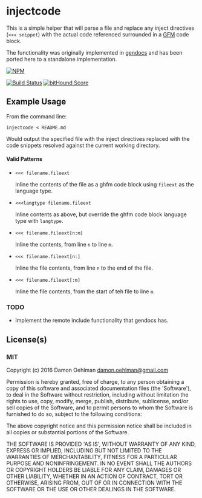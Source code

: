 
# injectcode

This is a simple helper that will parse a file and replace any inject
directives (`<<< snippet`) with the actual code referenced surrounded in
a [GFM](http://github.github.com/github-flavored-markdown/) code block.

The functionality was originally implemented in
[gendocs](https://github.com/DamonOehlman/gendocs) and has been ported
here to a standalone implementation.


[![NPM](https://nodei.co/npm/injectcode.png)](https://nodei.co/npm/injectcode/)

[![Build Status](https://api.travis-ci.org/DamonOehlman/injectcode.svg?branch=master)](https://travis-ci.org/DamonOehlman/injectcode) [![bitHound Score](https://www.bithound.io/github/DamonOehlman/injectcode/badges/score.svg)](https://www.bithound.io/github/DamonOehlman/injectcode) 

## Example Usage

From the command line:

```
injectcode < README.md
```

Would output the specified file with the inject directives replaced with
the code snippets resolved against the current working directory.

#### Valid Patterns

- `<<< filename.fileext`
  
  Inline the contents of the file as a ghfm code block using `fileext` as the
  language type.

- `<<<langtype filename.fileext`

  Inline contents as above, but override the ghfm code block language type
  with `langtype`.

- `<<< filename.fileext[n:m]`

  Inline the contents, from line `n` to line `m`.

- `<<< filename.fileext[n:]`

  Inline the file contents, from line `n` to the end of the file.

- `<<< filename.fileext[:m]`

  Inline the file contents, from the start of teh file to line `m`. 

### TODO

- Implement the remote include functionality that gendocs has.

## License(s)

### MIT

Copyright (c) 2016 Damon Oehlman <damon.oehlman@gmail.com>

Permission is hereby granted, free of charge, to any person obtaining
a copy of this software and associated documentation files (the
'Software'), to deal in the Software without restriction, including
without limitation the rights to use, copy, modify, merge, publish,
distribute, sublicense, and/or sell copies of the Software, and to
permit persons to whom the Software is furnished to do so, subject to
the following conditions:

The above copyright notice and this permission notice shall be
included in all copies or substantial portions of the Software.

THE SOFTWARE IS PROVIDED 'AS IS', WITHOUT WARRANTY OF ANY KIND,
EXPRESS OR IMPLIED, INCLUDING BUT NOT LIMITED TO THE WARRANTIES OF
MERCHANTABILITY, FITNESS FOR A PARTICULAR PURPOSE AND NONINFRINGEMENT.
IN NO EVENT SHALL THE AUTHORS OR COPYRIGHT HOLDERS BE LIABLE FOR ANY
CLAIM, DAMAGES OR OTHER LIABILITY, WHETHER IN AN ACTION OF CONTRACT,
TORT OR OTHERWISE, ARISING FROM, OUT OF OR IN CONNECTION WITH THE
SOFTWARE OR THE USE OR OTHER DEALINGS IN THE SOFTWARE.
